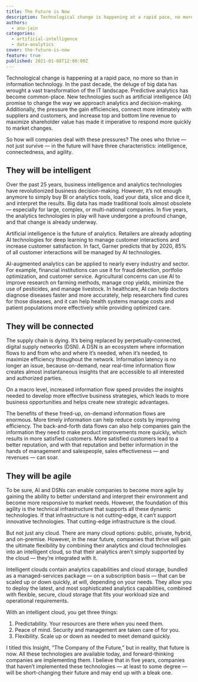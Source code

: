 ```yaml
---
title: The Future is Now
description: Technological change is happening at a rapid pace, no more so than in Information Technology (IT).
authors:
  - anu-jain
categories:
  - artificial-intelligence
  - data-analytics
cover: the-future-is-now
feature: true
published: 2021-01-08T12:00:00Z
---
```


Technological change is happening at a rapid pace, no more so than in information technology. In the past decade, the deluge of big data has wrought a vast transformation of the IT landscape. Predictive analytics has become common-place. New technologies such as artificial intelligence (AI) promise to change the way we approach analytics and decision-making. Additionally, the pressure the gain efficiencies, connect more intimately with suppliers and customers, and increase top and bottom line revenue to maximize shareholder value has made it imperative to respond more quickly to market changes.

So how will companies deal with these pressures? The ones who thrive — not just survive — in the future will have three characteristics: intelligence, connectedness, and agility.

## They will be intelligent

Over the past 25 years, business intelligence and analytics technologies have revolutionized business decision-making. However, it’s not enough anymore to simply buy BI or analytics tools, load your data, slice and dice it, and interpret the results. Big data has made traditional tools almost obsolete — especially for large, complex, or multi-national companies. In five years, the analytics technologies in play will have undergone a profound change, and that change is already underway.

Artificial intelligence is the future of analytics. Retailers are already adopting AI technologies for deep learning to manage customer interactions and increase customer satisfaction. In fact, Garner predicts that by 2020, 85% of all customer interactions will be managed by AI technologies.

AI-augmented analytics can be applied to nearly every industry and sector. For example, financial institutions can use it for fraud detection, portfolio optimization, and customer service. Agricultural concerns can use AI to improve research on farming methods, manage crop yields, minimize the use of pesticides, and manage livestock. In healthcare, AI can help doctors diagnose diseases faster and more accurately, help researchers find cures for those diseases, and it can help health systems manage costs and patient populations more effectively while providing optimized care.

## They will be connected

The supply chain is dying. It’s being replaced by perpetually-connected, digital supply networks (DSN). A DSN is an ecosystem where information flows to and from who and where it’s needed, when it’s needed, to maximize efficiency throughout the network. Information latency is no longer an issue, because on-demand, near real-time information flow creates almost instantaneous insights that are accessible to all interested and authorized parties.

On a macro level, increased information flow speed provides the insights needed to develop more effective business strategies, which leads to more business opportunities and helps create new strategic advantages.

The benefits of these freed-up, on-demand information flows are enormous. More timely information can help reduce costs by improving efficiency. The back-and-forth data flows can also help companies gain the information they need to make product improvements more quickly, which results in more satisfied customers. More satisfied customers lead to a better reputation, and with that reputation and better information in the hands of management and salespeople, sales effectiveness — and revenues — can soar.

## They will be agile

To be sure, AI and DSNs can enable companies to become more agile by gaining the ability to better understand and interpret their environment and become more responsive to market needs. However, the foundation of this agility is the technical infrastructure that supports all these dynamic technologies. If that infrastructure is not cutting-edge, it can’t support innovative technologies. That cutting-edge infrastructure is the cloud.

But not just any cloud. There are many cloud options: public, private, hybrid, and on-premise. However, in the near future, companies that thrive will gain the ultimate flexibility by combining their analytics and cloud technologies into an intelligent cloud, so that their analytics aren’t simply supported by the cloud — they’re integrated with it.

Intelligent clouds contain analytics capabilities and cloud storage, bundled as a managed-services package — on a subscription basis — that can be scaled up or down quickly, at will, depending on your needs. They allow you to deploy the latest, and most sophisticated analytics capabilities, combined with flexible, secure, cloud storage that fits your workload size and operational requirements.

With an intelligent cloud, you get three things:

1. Predictability. Your resources are there when you need them.
2. Peace of mind. Security and management are taken care of for you.
3. Flexibility. Scale up or down as needed to meet demand quickly.

I titled this Insight, “The Company of the Future,” but in reality, that future is now. All these technologies are available today, and forward-thinking companies are implementing them. I believe that in five years, companies that haven’t implemented these technologies — at least to some degree — will be short-changing their future and may end up with a bleak one.